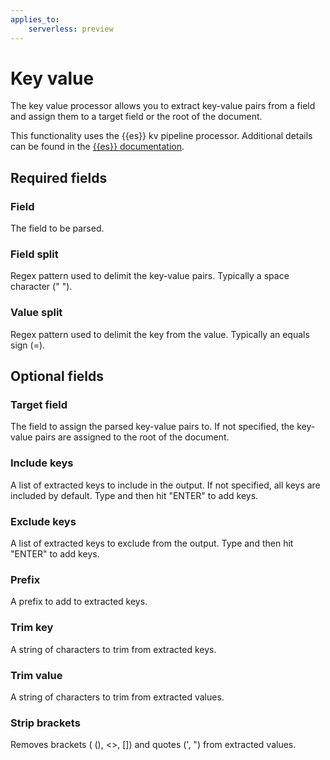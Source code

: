 ```yaml
---
applies_to:
    serverless: preview
---
```

# Key value
The key value processor allows you to extract key-value pairs from a field and assign them to a target field or the root of the document.

This functionality uses the {{es}} kv pipeline processor. Additional details can be found in the [{{es}} documentation](elasticsearch://reference/enrich-processor/kv-processor.md).

## Required fields
### Field
The field to be parsed.

### Field split
Regex pattern used to delimit the key-value pairs. Typically a space character (" ").

### Value split
Regex pattern used to delimit the key from the value. Typically an equals sign (=).

## Optional fields
### Target field
The field to assign the parsed key-value pairs to. If not specified, the key-value pairs are assigned to the root of the document.

### Include keys
A list of extracted keys to include in the output. If not specified, all keys are included by default. Type and then hit "ENTER" to add keys.

### Exclude keys
A list of extracted keys to exclude from the output. Type and then hit "ENTER" to add keys.

### Prefix
A prefix to add to extracted keys.

### Trim key
A string of characters to trim from extracted keys.

### Trim value
A string of characters to trim from extracted values.

### Strip brackets
Removes brackets ( (), <>, []) and quotes (', ") from extracted values.
